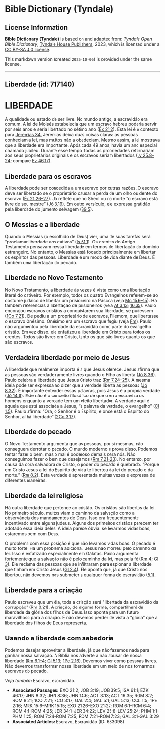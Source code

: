 # Bible Dictionary (Tyndale)

## License Information

**Bible Dictionary (Tyndale)** is based on and adapted from: _Tyndale Open Bible Dictionary_, [Tyndale House Publishers](https://tyndaleopenresources.com/), 2023, which is licensed under a [CC BY-SA 4.0 license](https://creativecommons.org/licenses/by-sa/4.0/legalcode.en).

This markdown version (created `2025-10-06`) is provided under the same license.



--------------------------------

## Liberdade (id: 717140)

LIBERDADE
=========

A qualidade ou estado de ser livre. No mundo antigo, a escravidão era comum. A lei de Moisés estabelecia que um escravo hebreu poderia servir por seis anos e seria libertado no sétimo ano ([Êx 21\.2](https://ref.ly/Exod21:2)). Esta lei é o contexto para [Jeremias 34\.](https://ref.ly/Jer34:1-Jer34:22) Jeremias deixa duas coisas claras: as pessoas conheciam a lei, mas muitos não a obedeciam. Mesmo assim, a lei mostrava que a liberdade era importante. Após cada 49 anos, havia um ano especial chamado jubileu. Durante esse tempo, todas as propriedades retornariam aos seus proprietários originais e os escravos seriam libertados ([Lv 25\.8–24](https://ref.ly/Lev25:8-Lev25:24); compare [Ez 46\.17](https://ref.ly/Ezek46:17)).

Liberdade para os escravos
--------------------------

A liberdade pode ser concedida a um escravo por outras razões. O escravo deve ser libertado se o proprietário causar a perda de um olho ou dente do escravo ([Êx 21\.26–27](https://ref.ly/Exod21:26-Exod21:27)). Jó reflete que no Sheol ou na morte “o escravo está livre de seu mestre” ([Jó 3\.19](https://ref.ly/Job3:19)). Em outro versículo, ele expressa gratidão pela liberdade do jumento selvagem ([39\.5](https://ref.ly/Job39:5)).

O Messias e a liberdade
-----------------------

Quando o Messias (o escolhido de Deus) vier, uma de suas tarefas será “proclamar liberdade aos cativos” ([Is 61\.1](https://ref.ly/Isa61:1)). Os crentes do Antigo Testamento pensavam nessa liberdade em termos de libertação do domínio estrangeiro. No entanto, o Messias está focado principalmente em libertar os espíritos das pessoas. Liberdade é um modo de vida diante de Deus. É também uma libertação do pecado.

Liberdade no Novo Testamento
----------------------------

No Novo Testamento, a liberdade às vezes é vista como uma libertação literal do cativeiro. Por exemplo, todos os quatro Evangelhos referem\-se ao costume judaico de libertar um prisioneiro na Páscoa (veja [Mc 15\.6–15](https://ref.ly/Mark15:6-Mark15:15)). Há também referências à libertação de prisioneiros (veja [At 3\.13](https://ref.ly/Acts3:13); [16\.35](https://ref.ly/Acts16:35)). Paulo encorajou escravos cristãos a conquistarem sua liberdade, se pudessem ([1Co 7\.21](https://ref.ly/1Cor7:21)). Ele pediu a um proprietário de escravos, Filemom, que libertasse o escravo Onésimo. Onésimo era um escravo que fugiu (veja [Fm](https://ref.ly/Phlm1:1-Phlm1:25)). Paulo não argumentou pela liberdade da escravidão como parte do evangelho cristão. Em vez disso, ele enfatizou a liberdade em Cristo para todos os crentes. Todos são livres em Cristo, tanto os que são livres quanto os que são escravos.

Verdadeira liberdade por meio de Jesus
--------------------------------------

A liberdade que realmente importa é a que Jesus oferece. Jesus afirma que as pessoas são verdadeiramente livres quando o Filho as liberta ([Jó 8\.36](https://ref.ly/John8:36)). Paulo celebra a liberdade que Jesus Cristo traz ([Rm 7\.24–25](https://ref.ly/Rom7:24-Rom7:25)). A mesma ideia pode ser expressa ao dizer que a verdade liberta as pessoas ([Jó 8\.32](https://ref.ly/John8:32)). É importante entender essas palavras, pois Jesus é a própria verdade ([Jó 14\.6](https://ref.ly/John14:6)). Este não é o conceito filosófico de que o erro escraviza os homens enquanto a verdade tem um efeito libertador. A verdade aqui é aquela que está associada a Jesus, “a palavra da verdade, o evangelho” ([Cl 1\.5](https://ref.ly/Col1:5)). Paulo afirma: “Ora, o Senhor é o Espírito, e onde está o Espírito do Senhor, aí há liberdade” ([2Co 3\.17](https://ref.ly/2Cor3:17)).

Liberdade do pecado
-------------------

O Novo Testamento argumenta que as pessoas, por si mesmas, não conseguem derrotar o pecado. O mundo moderno é prova disso. Podemos tentar fazer o bem, mas o mal é poderoso demais para nós. Não conseguimos fazer o bem que desejamos ([Rm 7\.21–23](https://ref.ly/Rom7:21-Rom7:23)). No entanto, por causa da obra salvadora de Cristo, o poder do pecado é quebrado. “Porque em Cristo Jesus a lei do Espírito de vida te libertou da lei do pecado e da morte.” ([Rm 8\.2](https://ref.ly/Rom8:2)). Esta verdade é apresentada muitas vezes e expressa de diferentes maneiras.

Liberdade da lei religiosa
--------------------------

Há outra liberdade que pertence ao cristão. Os cristãos são libertos da lei. No primeiro século, muitos viam o caminho da salvação como a observância dos mandamentos de Deus. Isso era frequentemente incentivado entre alguns judeus. Alguns dos primeiros cristãos parecem ter adotado essa ideia deles. A ideia parece óbvia: se levarmos vidas boas, estaremos bem com Deus.

O problema com essa posição é que não levamos vidas boas. O pecado é muito forte. Há um problema adicional. Jesus não morreu pelo caminho da lei. Isso é enfatizado especialmente em Gálatas. Paulo argumenta fortemente que a salvação não é pelo caminho da lei, mas pela fé ([Rm 4](https://ref.ly/Rom4:1-Rom4:25); [Gl 3](https://ref.ly/Gal3:1-Gal3:29)). Ele reclama das pessoas que se infiltraram para espionar a liberdade que tinham em Cristo Jesus ([Gl 2\.4](https://ref.ly/Gal2:4)). Ele aponta que, já que Cristo nos libertou, não devemos nos submeter a qualquer forma de escravidão ([5\.1](https://ref.ly/Gal5:1)).

Liberdade para a criação
------------------------

Paulo escreveu que um dia, toda a criação será "libertada da escravidão da corrupção" ([Rm 8\.21](https://ref.ly/Rom8:21)). A criação, de alguma forma, compartilhará da liberdade da glória dos filhos de Deus. Isso aponta para um futuro maravilhoso para a criação. E não devemos perder de vista a “glória” que a liberdade dos filhos de Deus representa.

Usando a liberdade com sabedoria
--------------------------------

Podemos desejar aproveitar a liberdade, já que não fazemos nada para ganhar nossa salvação. A Bíblia nos adverte a não abusar de nossa liberdade ([Rm 6\.1–4](https://ref.ly/Rom6:1-Rom6:4); [Gl 5\.13](https://ref.ly/Gal5:13); [1Pe 2\.16](https://ref.ly/1Pet2:16)). Devemos viver como pessoas livres. Não devemos transformar nossa liberdade em um meio de nos tornarmos escravos do pecado.

*Veja também* Escravo, escravidão.

* **Associated Passages:** EXO 21:2; JOB 3:19; JOB 39:5; ISA 61:1; EZK 46:17; JHN 8:32; JHN 8:36; JHN 14:6; ACT 3:13; ACT 16:35; ROM 8:2; ROM 8:21; 1CO 7:21; 2CO 3:17; GAL 2:4; GAL 5:1; GAL 5:13; COL 1:5; 1PE 2:16; MRK 15:6–MRK 15:15; EXO 21:26–EXO 21:27; ROM 6:1–ROM 6:4; ROM 4:1–ROM 4:25; JER 34:1–JER 34:22; LEV 25:8–LEV 25:24; PHM 1:1–PHM 1:25; ROM 7:24–ROM 7:25; ROM 7:21–ROM 7:23; GAL 3:1–GAL 3:29
* **Associated Articles:** Escravo, Escravidão (ID: 683098)

